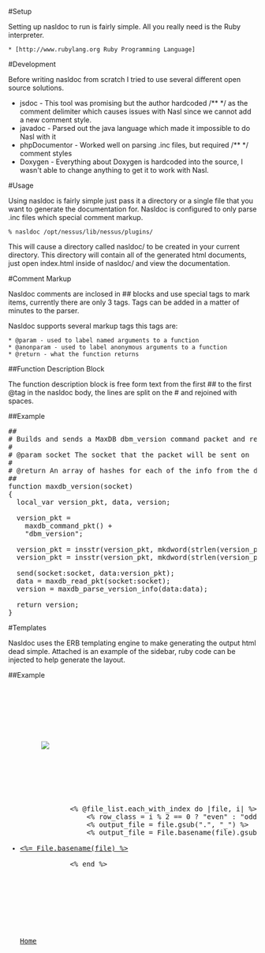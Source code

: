 #Setup

Setting up nasldoc to run is fairly simple. All you really need is the Ruby interpreter.

	* [http://www.rubylang.org Ruby Programming Language]

#Development

Before writing nasldoc from scratch I tried to use several different open source solutions.

- jsdoc - This tool was promising but the author hardcoded /** */ as the comment delimiter which causes issues with Nasl since we cannot add a new comment style.
- javadoc - Parsed out the java language which made it impossible to do Nasl with it
- phpDocumentor - Worked well on parsing .inc files, but required /** */ comment styles
- Doxygen - Everything about Doxygen is hardcoded into the source, I wasn't able to change anything to get it to work with Nasl.

#Usage

Using nasldoc is fairly simple just pass it a directory or a single file that you want to generate the documentation for. Nasldoc is configured to only parse .inc files which special comment markup.

	% nasldoc /opt/nessus/lib/nessus/plugins/

This will cause a directory called nasldoc/ to be created in your current directory. This directory will contain all of the generated html documents, just open index.html inside of nasldoc/ and view the documentation.

#Comment Markup

Nasldoc comments are inclosed in ## blocks and use special tags to mark items, currently there are only 3 tags. Tags can be added in a matter of minutes to the parser.

Nasldoc supports several markup tags this tags are:

	* @param - used to label named arguments to a function
	* @anonparam - used to label anonymous arguments to a function
	* @return - what the function returns

##Function Description Block

The function description block is free form text from the first ## to the first @tag in the nasldoc body, the lines are split on the # and rejoined with spaces.

##Example

<pre>
## 
# Builds and sends a MaxDB dbm_version command packet and returns the results.
#
# @param socket The socket that the packet will be sent on
#
# @return An array of hashes for each of the info from the dbm_version command
##
function maxdb_version(socket)
{
  local_var version_pkt, data, version;
    
  version_pkt = 
    maxdb_command_pkt() +
    "dbm_version";
    
  version_pkt = insstr(version_pkt, mkdword(strlen(version_pkt)), 0, 3);
  version_pkt = insstr(version_pkt, mkdword(strlen(version_pkt)), 20, 23);
  
  send(socket:socket, data:version_pkt);
  data = maxdb_read_pkt(socket:socket);
  version = maxdb_parse_version_info(data:data);
  
  return version;
}
</pre>

#Templates

Nasldoc uses the ERB templating engine to make generating the output html dead simple. Attached is an example of the sidebar, ruby code can be injected to help generate the layout.

##Example

<pre>

<html>
	<head>
		<title>nasldoc</title>
		<link rel = 'stylesheet' type= 'text/css' href='stylesheet.css'>
	</head>
	<body>
		<img src='nessus.jpg' />
		<br><br><br>
		<ul>
			<% @file_list.each_with_index do |file, i| %>
				<% row_class = i % 2 == 0 ? "even" : "odd" %> 
				<% output_file = file.gsub(".", "_") %>
				<% output_file = File.basename(file).gsub(".", "_") %>
				<li class="<%= row_class %>"><a href='<%= output_file %>.html' target='content'><%= File.basename(file) %></a></li>
			<% end %>
		</ul>
		<br><br><br>
		<ul><a href='overview.html' target='content'>Home</a></ul>
	</body>
</html>

</pre>
